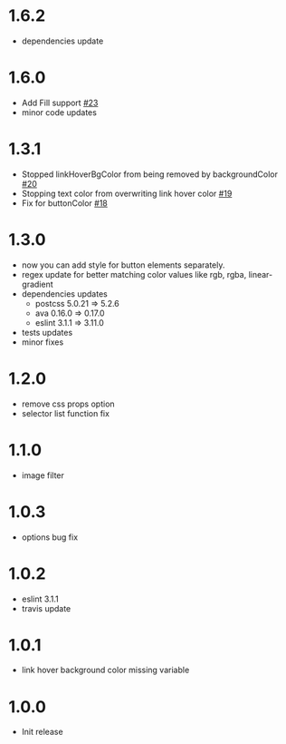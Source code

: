 # 1.6.2
- dependencies update
# 1.6.0
- Add Fill support [#23](https://github.com/shiwaforce/postcss-high-contrast/pull/23)
- minor code updates
# 1.3.1
- Stopped linkHoverBgColor from being removed by backgroundColor [#20](https://github.com/iamfrntdv/postcss-high-contrast/pull/20)
- Stopping text color from overwriting link hover color [#19](https://github.com/iamfrntdv/postcss-high-contrast/pull/19)
- Fix for buttonColor [#18](https://github.com/iamfrntdv/postcss-high-contrast/pull/18)
# 1.3.0
- now you can add style for button elements separately.
- regex update for better matching color values like rgb, rgba, linear-gradient
- dependencies updates
	- postcss 5.0.21 => 5.2.6
	- ava 0.16.0 => 0.17.0
	- eslint 3.1.1 => 3.11.0
- tests updates
- minor fixes
# 1.2.0
- remove css props option
- selector list function fix
# 1.1.0
- image filter
# 1.0.3
- options bug fix
# 1.0.2
- eslint 3.1.1
- travis update
# 1.0.1
- link hover background color missing variable
# 1.0.0
- Init release
